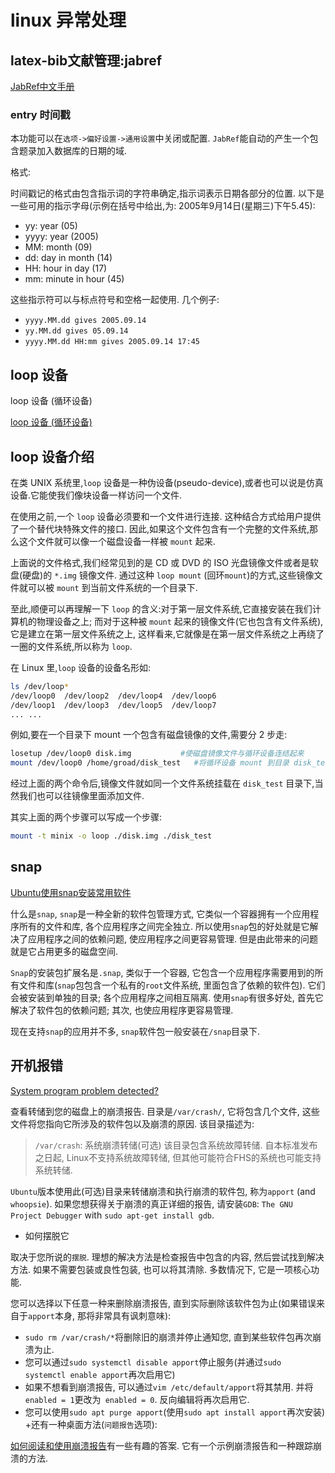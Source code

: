 # linux 异常处理

## latex-bib文献管理:jabref

[JabRef中文手册](https://blog.csdn.net/zd0303/article/details/7676807)

### entry 时间戳

本功能可以在`选项->偏好设置->通用设置`中关闭或配置.
`JabRef`能自动的产生一个包含题录加入数据库的日期的域.

格式:

时间戳记的格式由包含指示词的字符串确定,指示词表示日期各部分的位置.
以下是一些可用的指示字母(示例在括号中给出,为:  2005年9月14日(星期三)下午5.45):

+ yy: year (05)
+ yyyy: year (2005)
+ MM: month (09)
+ dd: day in month (14)
+ HH: hour in day (17)
+ mm: minute in hour (45)

这些指示符可以与标点符号和空格一起使用. 几个例子:

+ `yyyy.MM.dd gives 2005.09.14`
+ `yy.MM.dd gives 05.09.14`
+ `yyyy.MM.dd HH:mm gives 2005.09.14 17:45`

## loop 设备

loop 设备 (循环设备)

[loop 设备 (循环设备)](https://blog.csdn.net/neiloid/article/details/8150629)

## loop 设备介绍

在类 UNIX 系统里,`loop` 设备是一种伪设备(pseudo-device),或者也可以说是仿真设备.它能使我们像块设备一样访问一个文件.

在使用之前,一个 `loop` 设备必须要和一个文件进行连接.
这种结合方式给用户提供了一个替代块特殊文件的接口.
因此,如果这个文件包含有一个完整的文件系统,那么这个文件就可以像一个磁盘设备一样被 `mount` 起来.

上面说的文件格式,我们经常见到的是 CD 或 DVD 的 ISO 光盘镜像文件或者是软盘(硬盘)的 `*.img` 镜像文件.
通过这种 `loop mount` (回环`mount`)的方式,这些镜像文件就可以被 `mount` 到当前文件系统的一个目录下.

至此,顺便可以再理解一下 `loop` 的含义:对于第一层文件系统,它直接安装在我们计算机的物理设备之上;
而对于这种被 `mount` 起来的镜像文件(它也包含有文件系统),它是建立在第一层文件系统之上,
这样看来,它就像是在第一层文件系统之上再绕了一圈的文件系统,所以称为 `loop`.

在 Linux 里,`loop` 设备的设备名形如:

```bash
ls /dev/loop*
/dev/loop0  /dev/loop2  /dev/loop4  /dev/loop6
/dev/loop1  /dev/loop3  /dev/loop5  /dev/loop7
... ...
```

例如,要在一个目录下 mount 一个包含有磁盘镜像的文件,需要分 2 步走:

```bash
losetup /dev/loop0 disk.img           #使磁盘镜像文件与循环设备连结起来
mount /dev/loop0 /home/groad/disk_test   #将循环设备 mount 到目录 disk_test 下
```

经过上面的两个命令后,镜像文件就如同一个文件系统挂载在 `disk_test` 目录下,当然我们也可以往镜像里面添加文件.

其实上面的两个步骤可以写成一个步骤:

```bash
mount -t minix -o loop ./disk.img ./disk_test
```

## snap

[Ubuntu使用snap安装常用软件](https://www.jianshu.com/p/4049b97151a1)

什么是`snap`, `snap`是一种全新的软件包管理方式, 它类似一个容器拥有一个应用程序所有的文件和库, 各个应用程序之间完全独立.
所以使用`snap`包的好处就是它解决了应用程序之间的依赖问题, 使应用程序之间更容易管理. 但是由此带来的问题就是它占用更多的磁盘空间.

`Snap`的安装包扩展名是`.snap`, 类似于一个容器, 它包含一个应用程序需要用到的所有文件和库(`snap`包包含一个私有的`root`文件系统, 里面包含了依赖的软件包).
它们会被安装到单独的目录; 各个应用程序之间相互隔离. 使用`snap`有很多好处, 首先它解决了软件包的依赖问题; 其次, 也使应用程序更容易管理.

现在支持`snap`的应用并不多, `snap`软件包一般安装在`/snap`目录下.

## 开机报错

[System program problem detected?](https://askubuntu.com/questions/1160113/system-program-problem-detected)

查看转储到您的磁盘上的崩溃报告. 目录是`/var/crash/`, 它将包含几个文件, 这些文件将您指向它所涉及的软件包以及崩溃的原因.
该目录描述为:

>`/var/crash`: 系统崩溃转储(可选)
>该目录包含系统故障转储.
>自本标准发布之日起, Linux不支持系统故障转储, 但其他可能符合FHS的系统也可能支持系统转储.

`Ubuntu`版本使用此(可选)目录来转储崩溃和执行崩溃的软件包, 称为`apport` (and `whoopsie`).
如果您想获得关于崩溃的真正详细的报告, 请安装`GDB`: `The GNU Project Debugger` with `sudo apt-get install gdb`.

+ 如何摆脱它

取决于您所说的`摆脱`. 理想的解决方法是检查报告中包含的内容, 然后尝试找到解决方法.
如果不需要包装或良性包装, 也可以将其清除. 多数情况下, 它是一项核心功能.

您可以选择以下任意一种来删除崩溃报告, 直到实际删除该软件包为止(如果错误来自于`apport`本身, 那将非常具有讽刺意味):

+ `sudo rm /var/crash/*`将删除旧的崩溃并停止通知您, 直到某些软件包再次崩溃为止.
+ 您可以通过`sudo systemctl disable apport`停止服务(并通过`sudo systemctl enable apport`再次启用它)
+ 如果不想看到崩溃报告, 可以通过`vim /etc/default/apport`将其禁用. 并将`enabled = 1`更改为` enabled = 0`. 反向编辑将再次启用它.
+ 您可以使用`sudo apt purge apport`(使用`sudo apt install apport`再次安装)
+还有一种桌面方法(`问题报告`选项):

[如何阅读和使用崩溃报告](https://askubuntu.com/questions/346953/how-to-read-and-use-crash-reports)有一些有趣的答案.
它有一个示例崩溃报告和一种跟踪崩溃的方法.
